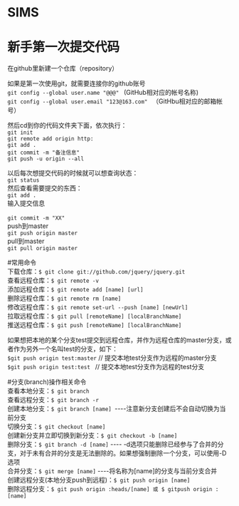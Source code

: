 # SIMS
# 新手第一次提交代码<br/>
在github里新建一个仓库（repository）<br/>

如果是第一次使用git，就需要连接你的github账号<br/>
`git config --global user.name "@@@" `    (GitHub相对应的帐号名称)<br/>
`git config --global user.email "123@163.com" ` （GitHbu相对应的邮箱帐号）<br/>

然后cd到你的代码文件夹下面，依次执行：<br/>
`git init`<br/>
`git remote add origin http:`<br/>
`git add .`<br/>
`git commit -m "备注信息"`<br/>
`git push -u origin --all`<br/>

以后每次想提交代码的时候就可以想查询状态：<br/>
`git status`<br/>
然后查看需要提交的东西：<br/>
`git add .`<br/>
输入提交信息<br/><br/>
`git commit -m "XX"`<br/>
push到master<br/>
`git push origin master`<br/>
pull到master<br/>
`git pull origin master`<br/>

#常用命令<br/>
下载仓库：`$ git clone git://github.com/jquery/jquery.git`<br/>
查看远程仓库：`$ git remote -v`<br/>
添加远程仓库：`$ git remote add [name] [url]`<br/>
删除远程仓库：`$ git remote rm [name]`<br/>
修改远程仓库：`$ git remote set-url --push [name] [newUrl]`<br/>
拉取远程仓库：`$ git pull [remoteName] [localBranchName]`<br/>
推送远程仓库：`$ git push [remoteName] [localBranchName]`<br/>

如果想把本地的某个分支test提交到远程仓库，并作为远程仓库的master分支，或者作为另外一个名叫test的分支，如下：<br/>
`$git push origin test:master`         // 提交本地test分支作为远程的master分支<br/>
`$git push origin test:test `             // 提交本地test分支作为远程的test分支<br/>

#分支(branch)操作相关命令<br/>
查看本地分支：`$ git branch`<br/>
查看远程分支：`$ git branch -r`<br/>
创建本地分支：`$ git branch [name] `----注意新分支创建后不会自动切换为当前分支<br/>
切换分支：`$ git checkout [name]`<br/>
创建新分支并立即切换到新分支：`$ git checkout -b [name]`<br/>
删除分支：`$ git branch -d [name]` ---- -d选项只能删除已经参与了合并的分支，对于未有合并的分支是无法删除的。如果想强制删除一个分支，可以使用-D选项<br/>
合并分支：`$ git merge [name]` ----将名称为[name]的分支与当前分支合并<br/>
创建远程分支(本地分支push到远程)：`$ git push origin [name]`<br/>
删除远程分支：`$ git push origin :heads/[name] 或 $ gitpush origin :[name] `<br/>

